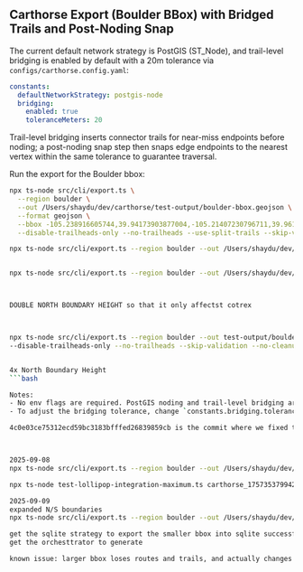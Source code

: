 ## Carthorse Export (Boulder BBox) with Bridged Trails and Post-Noding Snap

The current default network strategy is PostGIS (ST_Node), and trail-level bridging is enabled by default with a 20m tolerance via `configs/carthorse.config.yaml`:

```yaml
constants:
  defaultNetworkStrategy: postgis-node
  bridging:
    enabled: true
    toleranceMeters: 20
```

Trail-level bridging inserts connector trails for near-miss endpoints before noding; a post-noding snap step then snaps edge endpoints to the nearest vertex within the same tolerance to guarantee traversal.

Run the export for the Boulder bbox:

```bash
npx ts-node src/cli/export.ts \
  --region boulder \
  --out /Users/shaydu/dev/carthorse/test-output/boulder-bbox.geojson \
  --format geojson \
  --bbox -105.238916605744,39.94173903877004,-105.21407230796711,39.961563470007604 \
  --disable-trailheads-only --no-trailheads --use-split-trails --skip-validation --no-cleanup
```
```bash
npx ts-node src/cli/export.ts --region boulder --out /Users/shaydu/dev/carthorse/test-output/boulder-expanded-bbox-test.geojson --format geojson --bbox -105.30123174925316,39.96928418458248,-105.26050515816028,39.993172777276015 --disable-trailheads-only --no-trailheads --skip-validation --no-cleanup --verbose --source cotrex


npx ts-node src/cli/export.ts --region boulder --out /Users/shaydu/dev/carthorse/test-output/boulder-expanded-bbox-test.geojson --format geojson --bbox -105.30958159914027,40.07269607609242,-105.26885500804738,40.09658466878596 --no-cleanup --verbose --source cotrex



DOUBLE NORTH BOUNDARY HEIGHT so that it only affectst cotrex



npx ts-node src/cli/export.ts --region boulder --out test-output/boulder-final-validation-test.geojson --format geojson --bbox -105.323322108554,39.9414084228671,-105.246109155213,40.139896554615
--disable-trailheads-only --no-trailheads --skip-validation --no-cleanup --verbose --source cotrex


4x North Boundary Height
```bash

Notes:
- No env flags are required. PostGIS noding and trail-level bridging are driven by config.
- To adjust the bridging tolerance, change `constants.bridging.toleranceMeters` and re-run.

4c0e03ce75312ecd59bc3183bfffed26839859cb is the commit where we fixed the community ditch trail merges - still issues with otehr mergees in that small bbox we are now working on at 10:20 am 8, 10



2025-09-08
npx ts-node src/cli/export.ts --region boulder --out /Users/shaydu/dev/carthorse/test-output/boulder-expanded-bbox-test-fixed.geojson --format geojson --bbox -105.30123174925316,39.96038502242032,-105.26050515816028,39.993172777276015 --no-cleanup --verbose --source cotrex

npx ts-node test-lollipop-integration-maximum.ts carthorse_1757353799429

2025-09-09
expanded N/S boundaries
npx ts-node src/cli/export.ts --region boulder --out /Users/shaydu/dev/carthorse/test-output/boulder-expanded-bbox-test-fixed.geojson --format geojson --bbox -105.30123174925316,39.91538502242032,-105.26050515816028,40.083172777276015 --no-cleanup --verbose --source cotrex

get the sqlite strategy to export the smaller bbox into sqlite successfully. 
get the orchesttrator to generate

known issue: larger bbox loses routes and trails, and actually changes how we split things inexplicably 
